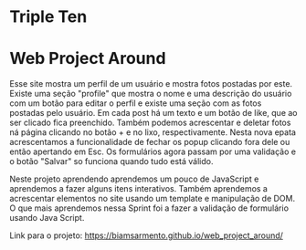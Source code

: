 # Triple Ten
# Web Project Around

Esse site mostra um perfil de um usuário e mostra fotos postadas por este. Existe uma seção "profile" 
que mostra o nome e uma descrição do usuário com um botão para editar o perfil e existe uma seção com as fotos postadas pelo usuário. 
Em cada post há um texto e um botão de like, que ao ser clicado fica preenchido.
Também podemos acrescentar e deletar fotos ná página clicando no botão + e no lixo, respectivamente.
Nesta nova epata acrescentamos a funcionalidade de fechar os popup clicando fora dele ou então apertando em Esc.
Os formulários agora passam por uma validação e o botão "Salvar" so funciona quando tudo está válido.

Neste projeto aprendendo aprendemos um pouco de JavaScript e aprendemos a fazer alguns itens interativos. 
Também aprendemos a acrescentar elementos no site usando um template e manipulação de DOM.
O que mais aprendemos nessa Sprint foi a fazer a validação de formulário usando Java Script.

Link para o projeto: https://biamsarmento.github.io/web_project_around/
